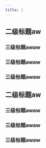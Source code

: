 ```yaml
---
title: 1
---
```

## 二级标题aw
### 三级标题awaw
### 三级标题awaw
### 三级标题awaw
## 二级标题aw
### 三级标题awaw
### 三级标题awaw
### 三级标题awaw